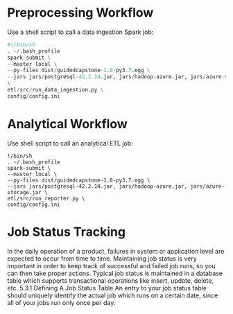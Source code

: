 # Preprocessing Workflow
Use a shell script to call a data ingestion Spark job:
```python
#!/bin/sh
. ~/.bash_profile
spark-submit \
--master local \
--py-files dist/guidedcapstone-1.0-py3.7.egg \
--jars jars/postgresql-42.2.14.jar, jars/hadoop-azure.jar, jars/azure-storage.jar
\
etl/src/run_data_ingestion.py \
config/config.ini
```
# Analytical Workflow
Use shell script to call an analytical ETL job: <br>

```
!/bin/sh
. ~/.bash_profile
spark-submit \
--master local \
--py-files dist/guidedcapstone-1.0-py3.7.egg \
--jars jars/postgresql-42.2.14.jar, jars/hadoop-azure.jar, jars/azure-storage.jar \
etl/src/run_reporter.py \
config/config.ini 
```
# Job Status Tracking
In the daily operation of a product, failures in system or application level are expected to occur
from time to time. Maintaining job status is very important in order to keep track of successful
and failed job runs, so you can then take proper actions.
Typical job status is maintained in a database table which supports transactional operations like
insert, update, delete, etc.
5.3.1 Defining A Job Status Table
An entry to your job status table should uniquely identify the actual job which runs on a certain
date, since all of your jobs run only once per day.
